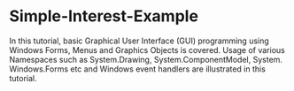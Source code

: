 # Simple-Interest-Example
In this tutorial, basic Graphical User Interface (GUI) programming using Windows Forms, Menus and Graphics Objects is covered. Usage of various Namespaces such as System.Drawing, System.ComponentModel, System.
Windows.Forms etc and Windows event handlers are illustrated in this tutorial.